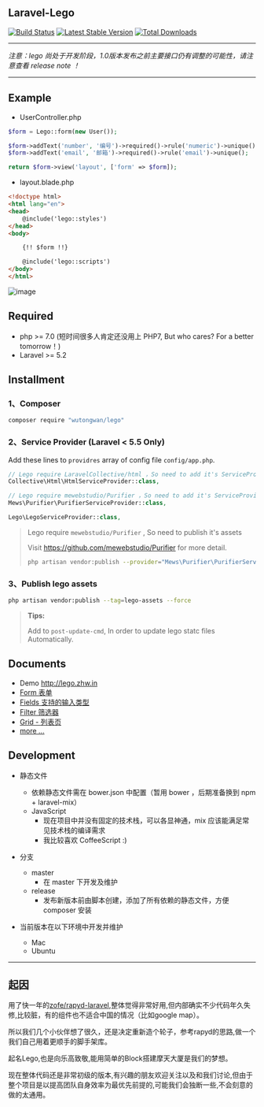 ## Laravel-Lego

[![Build Status](https://travis-ci.org/wutongwan/laravel-lego.svg?branch=master)](https://travis-ci.org/wutongwan/laravel-lego)
[![Latest Stable Version](https://poser.pugx.org/wutongwan/lego/version.png)](https://packagist.org/packages/wutongwan/lego)
[![Total Downloads](https://poser.pugx.org/wutongwan/lego/d/total.png)](https://packagist.org/packages/wutongwan/lego)

* * *

*注意：lego 尚处于开发阶段，1.0版本发布之前主要接口仍有调整的可能性，请注意查看 release note ！*

* * *

## Example

- UserController.php

```php
$form = Lego::form(new User());

$form->addText('number', '编号')->required()->rule('numeric')->unique();
$form->addText('email', '邮箱')->required()->rule('email')->unique();

return $form->view('layout', ['form' => $form]);
```

- layout.blade.php

```html
<!doctype html>
<html lang="en">
<head>
    @include('lego::styles')
</head>
<body>

    {!! $form !!}

    @include('lego::scripts')
</body>
</html>
```

![image](http://ww1.sinaimg.cn/bmiddle/801b780agw1f8pjbovte0j20n80h4jrz.jpg)


## Required
  - php >= 7.0 (短时间很多人肯定还没用上 PHP7, But who cares? For a better tomorrow！)
  - Laravel >= 5.2

## Installment

### 1、Composer

```bash
composer require "wutongwan/lego"
```

### 2、Service Provider (Laravel < 5.5 Only)

Add these lines to `providres` array of config file `config/app.php`.

```php
// Lego require LaravelCollective/html ，So need to add it's ServiceProvider.
Collective\Html\HtmlServiceProvider::class,

// Lego require mewebstudio/Purifier ，So need to add it's ServiceProvider.
Mews\Purifier\PurifierServiceProvider::class,

Lego\LegoServiceProvider::class,
```

> Lego require `mewebstudio/Purifier` , So need to publish it's assets
> 
> Visit <https://github.com/mewebstudio/Purifier> for more detail.
> 
> ``` bash
> php artisan vendor:publish --provider="Mews\Purifier\PurifierServiceProvider"
> ```


### 3、Publish lego assets

```bash
php artisan vendor:publish --tag=lego-assets --force
```

> **Tips:**
> 
> Add to `post-update-cmd`, In order to update lego statc files Automatically.

## Documents

- Demo <http://lego.zhw.in>
- [Form 表单](./docs/form.md)
- [Fields 支持的输入类型](./docs/fields.md)
- [Filter 筛选器](./docs/filter.md) 
- [Grid - 列表页](./docs/grid.md)
- [more ...](./docs/README.md)

## Development

- 静态文件
	- 依赖静态文件需在 bower.json 中配置（暂用 bower ，后期准备换到 npm + laravel-mix）
	- JavaScript
		- 现在项目中并没有固定的技术栈，可以各显神通，mix 应该能满足常见技术栈的编译需求
		- 我比较喜欢 CoffeeScript :)

- 分支
  - master
    - 在 master 下开发及维护
  - release
    - 发布新版本前由脚本创建，添加了所有依赖的静态文件，方便 composer 安装

- 当前版本在以下环境中开发并维护
  - Mac
  - Ubuntu

* * *

## 起因

用了快一年的[zofe/rapyd-laravel](https://github.com/zofe/rapyd-laravel),整体觉得非常好用,但内部确实不少代码年久失修,比较脏，有的组件也不适合中国的情况（比如google map）。

所以我们几个小伙伴想了很久，还是决定重新造个轮子，参考rapyd的思路,做一个我们自己用着更顺手的脚手架库。

起名Lego,也是向乐高致敬,能用简单的Block搭建摩天大厦是我们的梦想。

现在整体代码还是非常初级的版本,有兴趣的朋友欢迎关注以及和我们讨论,但由于整个项目是以提高团队自身效率为最优先前提的,可能我们会独断一些,不会刻意的做的太通用。
